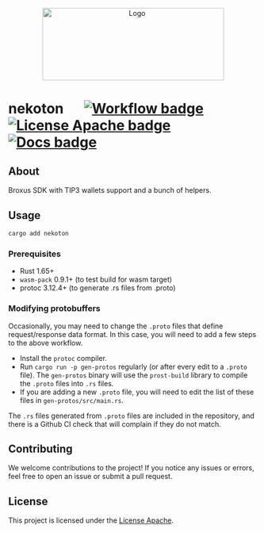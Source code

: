 <p align="center">
  <a href="https://github.com/venom-blockchain/developer-program">
    <img src="https://raw.githubusercontent.com/venom-blockchain/developer-program/main/vf-dev-program.png" alt="Logo" width="366.8" height="146.4">
  </a>
</p>

# nekoton &emsp; [![Workflow badge]][workflow] [![License Apache badge]][license apache] [![Docs badge]][docs]

## About

Broxus SDK with TIP3 wallets support and a bunch of helpers.

## Usage

```bash
cargo add nekoton
```

### Prerequisites

- Rust 1.65+
- `wasm-pack` 0.9.1+ (to test build for wasm target)
- protoc 3.12.4+ (to generate .rs files from .proto)

### Modifying protobuffers

Occasionally, you may need to change the `.proto` files that define request/response
data format. In this case, you will need to add a few steps to the above
workflow.

- Install the `protoc` compiler.
- Run `cargo run -p gen-protos` regularly (or after every edit to a `.proto`
  file).  The `gen-protos` binary will use the `prost-build` library to compile the
  `.proto` files into `.rs` files.
- If you are adding a new `.proto` file, you will need to edit the list of
  these files in `gen-protos/src/main.rs`.

The `.rs` files generated from `.proto` files are included in the repository,
and there is a Github CI check that will complain if they do not match.

## Contributing

We welcome contributions to the project! If you notice any issues or errors, feel free to open an issue or submit a pull request.

## License

This project is licensed under the [License Apache].

[workflow badge]: https://img.shields.io/github/actions/workflow/status/broxus/nekoton/master.yml?branch=master
[workflow]: https://github.com/broxus/nekoton/actions?query=workflow%3Amaster
[license apache badge]: https://img.shields.io/github/license/broxus/nekoton
[license apache]: https://opensource.org/licenses/Apache-2.0
[docs badge]: https://img.shields.io/badge/docs-latest-brightgreen
[docs]: https://broxus.github.io/nekoton
